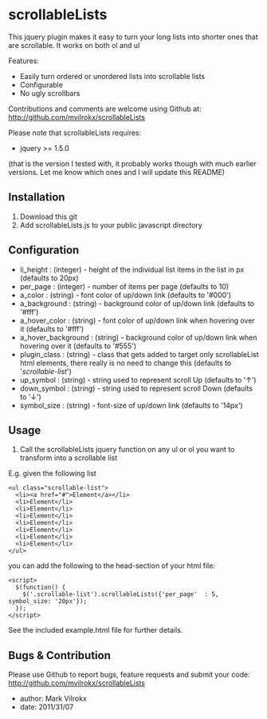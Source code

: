 # scrollableLists

This jquery plugin makes it easy to turn your long lists into shorter ones that are scrollable.  It works on both ol and ul

Features:

- Easily turn ordered or unordered lists into scrollable lists
- Configurable
- No ugly scrollbars

Contributions and comments are welcome using Github at:
http://github.com/mvilrokx/scrollableLists

Please note that scrollableLists requires:

- jquery >= 1.5.0

(that is the version I tested with, it probably works though with much earlier versions.  Let me know which ones and I will update this README)

## Installation

1. Download this git
2. Add scrollableLists.js to your public javascript directory

## Configuration

- li_height             : (integer) - height of the individual list items in the list in px (defaults to 20px)
- per_page              : (integer) - number of items per page (defaults to 10)
- a_color               : (string) - font color of up/down link (defaults to '#000')
- a_background          : (string) - background color of up/down link (defaults to '#fff')
- a_hover_color         : (string) - font color of up/down link when hovering over it (defaults to '#fff')
- a_hover_background    : (string) - background color of up/down link when hovering over it (defaults to '#555')
- plugin_class          : (string) - class that gets added to target only scrollableList html elements, there really is no need to change this (defaults to '_scrollable-list_')
- up_symbol             : (string) - string used to represent scroll Up (defaults to '&uarr;')
- down_symbol           : (string) - string used to represent scroll Down (defaults to '&darr;')
- symbol_size           : (string) - font-size of up/down link (defaults to '14px')

## Usage

1. Call the scrollableLists jquery function on any ul or ol you want to transform into a scrollable list

E.g. given the following list

    <ul class="scrollable-list">
      <li><a href="#">Element</a></li>
      <li>Element</li>
      <li>Element</li>
      <li>Element</li>
      <li>Element</li>
      <li>Element</li>
      <li>Element</li>
      <li>Element</li>
    </ul>

you can add the following to the head-section of your html file:

    <script>
      $(function() {
        $('.scrollable-list').scrollableLists({'per_page'  : 5, symbol_size: '20px'});
      });
    </script>

See the included example.html file for further details.

## Bugs & Contribution

Please use Github to report bugs, feature requests and submit your code:
http://github.com/mvilrokx/scrollableLists

- author: Mark Vilrokx
- date: 2011/31/07

